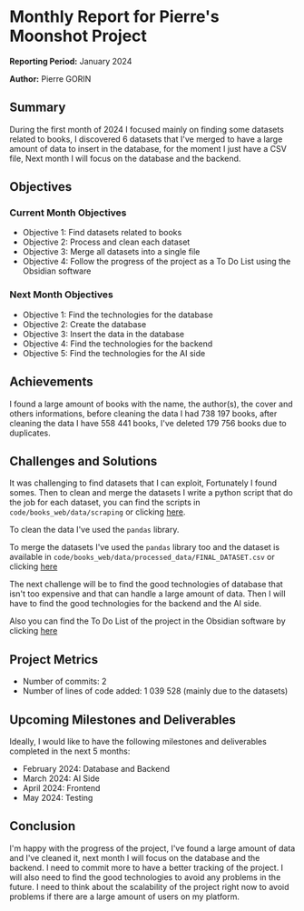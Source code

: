 # Monthly Report for Pierre's Moonshot Project
**Reporting Period:** January 2024

**Author:** Pierre GORIN

## Summary
During the first month of 2024 I focused mainly on finding some datasets related to books, I discovered 6 datasets that I've merged to have a large amount of data to insert in the database, for the moment I just have a CSV file, Next month I will focus on the database and the backend.

## Objectives
### Current Month Objectives
- Objective 1: Find datasets related to books
- Objective 2: Process and clean each dataset
- Objective 3: Merge all datasets into a single file
- Objective 4: Follow the progress of the project as a To Do List using the Obsidian software

### Next Month Objectives
- Objective 1: Find the technologies for the database
- Objective 2: Create the database
- Objective 3: Insert the data in the database
- Objective 4: Find the technologies for the backend
- Objective 5: Find the technologies for the AI side

## Achievements
I found a large amount of books with the name, the author(s), the cover and others informations, before cleaning the data I had 738 197 books, after cleaning the data I have 558 441 books, I've deleted 179 756 books due to duplicates.

## Challenges and Solutions
It was challenging to find datasets that I can exploit, Fortunately I found somes. Then to clean and merge the datasets I write a python script that do the job for each dataset, you can find the scripts in `code/books_web/data/scraping` or clicking [here](../../../code/books_web/data/scraping/).

To clean the data I've used the `pandas` library.

To merge the datasets I've used the `pandas` library too and the dataset is available in `code/books_web/data/processed_data/FINAL_DATASET.csv` or clicking [here](../../../code/books_web/data/processed_data/FINAL_DATASET.csv)

The next challenge will be to find the good technologies of database that isn't too expensive and that can handle a large amount of data.
Then I will have to find the good technologies for the backend and the AI side.

Also you can find the To Do List of the project in the Obsidian software by clicking [here](../../../obsidian/POC%20-%20To%20Do%20List.md)

## Project Metrics

- Number of commits: 2
- Number of lines of code added: 1 039 528 (mainly due to the datasets)

## Upcoming Milestones and Deliverables

Ideally, I would like to have the following milestones and deliverables completed in the next 5 months:

- February 2024: Database and Backend
- March 2024: AI Side
- April 2024: Frontend
- May 2024: Testing

## Conclusion

I'm happy with the progress of the project, I've found a large amount of data and I've cleaned it, next month I will focus on the database and the backend.
I need to commit more to have a better tracking of the project.
I will also need to find the good technologies to avoid any problems in the future.
I need to think about the scalability of the project right now to avoid problems if there are a large amount of users on my platform.
